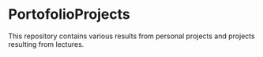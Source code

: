 # PortofolioProjects
This repository contains various results from personal projects and projects resulting from lectures.
